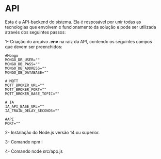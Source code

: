 # API
Esta é a API-backend do sistema. Ela é resposável por unir todas as tecnologias que envolvem o funcionamento da solução e pode ser utilizada através dos seguintes passos:

1- Criação do arquivo **.env** na raíz da API, contendo os seguintes campos que devem ser preenchidos:
```
#Mongo
MONGO_DB_USER=""
MONGO_DB_PASS=""
MONGO_DB_ADDRESS=""
MONGO_DB_DATABASE=""

# MQTT
MQTT_BROKER_URL=""
MQTT_BROKER_PORT=""
MQTT_BROKER_BASE_TOPIC=""

# IA
IA_API_BASE_URL=""
IA_TRAIN_DELAY_SECONDS=""

#API
PORT=""
```

2- Instalação do Node.js versão 14 ou superior.

3- Comando npm i

4- Comando node src/app.js
